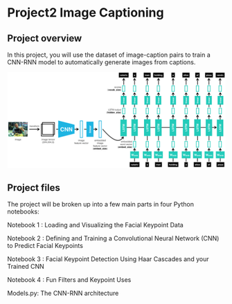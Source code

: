 # Project2 Image Captioning

## Project overview
In this project, you will use the dataset of image-caption pairs to train a CNN-RNN model to automatically generate images from captions.

![image](https://github.com/tomanick/Udacity-Computer-Vision/blob/master/Project2_image_captioning/images/encoder-decoder.png)

## Project files
The project will be broken up into a few main parts in four Python notebooks:

Notebook 1 : Loading and Visualizing the Facial Keypoint Data

Notebook 2 : Defining and Training a Convolutional Neural Network (CNN) to Predict Facial Keypoints

Notebook 3 : Facial Keypoint Detection Using Haar Cascades and your Trained CNN

Notebook 4 : Fun Filters and Keypoint Uses

Models.py: The CNN-RNN architecture
